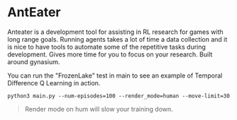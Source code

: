 # AntEater

Anteater is a development tool for assisting in RL research for games with long range goals. Running agents takes a lot of time a data collection and it is nice to have tools to automate some of the repetitive tasks during development. Gives more time for you to focus on your research. Built around gynasium.




You can run the "FrozenLake" test in main to see an example of Temporal Difference Q Learning in action.

`python3 main.py --num-episodes=100 --render_mode=human --move-limit=30`

>Render mode on hum will slow your training down.